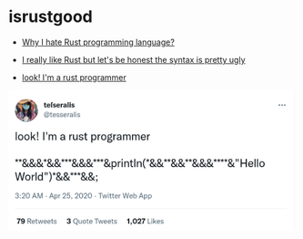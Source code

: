 # isrustgood

* [Why I hate Rust programming language?](https://www.youtube.com/watch?v=ksTyCQwHGro)

* [I really like Rust but let's be honest the syntax is pretty ugly](https://dev.to/maniflames/comment/oi9f)

* [look! I'm a rust programmer](https://twitter.com/tesseralis/status/1253931849748897792)

![look! I'm a rust programmer](images/look_i_am_rust_programmer.png)
